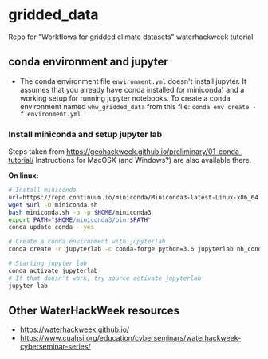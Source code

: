 # gridded_data

Repo for "Workflows for gridded climate datasets" waterhackweek tutorial

## conda environment and jupyter

- The conda environment file `environment.yml` doesn't install jupyter. It assumes that you already have conda installed (or miniconda) and a working setup for running jupyter notebooks. To create a conda environment named `whw_gridded_data` from this file: `conda env create -f environment.yml`

### Install miniconda and setup jupyter lab
Steps taken from https://geohackweek.github.io/preliminary/01-conda-tutorial/
Instructions for MacOSX (and Windows?) are also available there.

**On linux:**
```bash
# Install miniconda
url=https://repo.continuum.io/miniconda/Miniconda3-latest-Linux-x86_64.sh
wget $url -O miniconda.sh
bash miniconda.sh -b -p $HOME/miniconda3
export PATH="$HOME/miniconda3/bin:$PATH"
conda update conda --yes

# Create a conda environment with jupyterlab
conda create -n jupyterlab -c conda-forge python=3.6 jupyterlab nb_conda_kernels

# Starting jupyter lab
conda activate jupyterlab
# If that doesn't work, try source activate jupyterlab
jupyter lab
```


## Other WaterHackWeek resources
- https://waterhackweek.github.io/
- https://www.cuahsi.org/education/cyberseminars/waterhackweek-cyberseminar-series/
